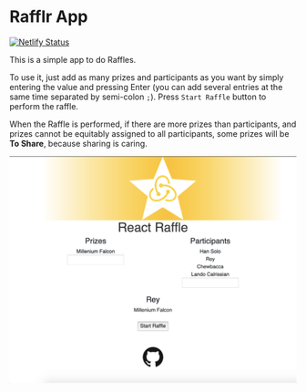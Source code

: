 # Rafflr App

[![Netlify Status](https://api.netlify.com/api/v1/badges/f7188396-6484-4e66-8b01-7d6bd003fc81/deploy-status)](https://rafflrapp.netlify.com)

This is a simple app to do Raffles.

To use it, just add as many prizes and participants as you want by simply entering the value and pressing Enter (you can add several entries at the same time separated by semi-colon `;`). Press `Start Raffle` button to perform the raffle.

When the Raffle is performed, if there are more prizes than participants, and prizes cannot be equitably assigned to all participants, some prizes will be **To Share**, because sharing is caring.

![Screenshot of the app](screenshot.png)

